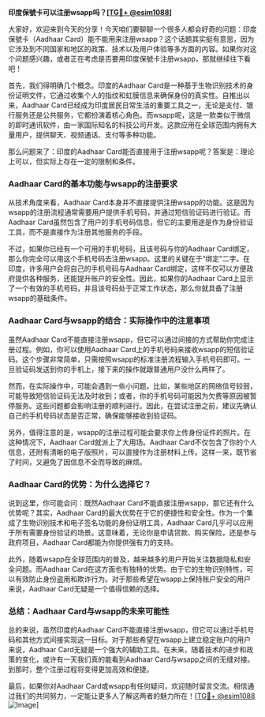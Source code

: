 **印度保號卡可以注册wsapp吗？[[TG💪+ @esim1088](https://t.me/s/esim1088)]**

大家好，欢迎来到今天的分享！今天咱们要聊聊一个很多人都会好奇的问题：印度保號卡（Aadhaar Card）能不能用来注册wsapp？这个话题其实挺有意思，因为它涉及到不同国家和地区的政策、技术以及用户体验等多方面的内容。如果你对这个问题感兴趣，或者正在考虑是否要用印度保號卡注册wsapp，那就继续往下看吧！

首先，我们得明确几个概念。印度的Aadhaar Card是一种基于生物识别技术的身份证明文件，它通过收集个人的指纹和虹膜信息来确保身份的真实性。自推出以来，Aadhaar Card已经成为印度居民日常生活的重要工具之一，无论是支付、银行服务还是公共服务，它都扮演着核心角色。而wsapp呢，这是一款类似于微信的即时通讯软件，由一家国际知名的科技公司开发。这款应用在全球范围内拥有大量用户，提供聊天、视频通话、支付等多种功能。

那么问题来了：印度的Aadhaar Card能否直接用于注册wsapp呢？答案是：理论上可以，但实际上存在一定的限制和条件。

### Aadhaar Card的基本功能与wsapp的注册要求

从技术角度来看，Aadhaar Card本身并不直接提供注册wsapp的功能。这是因为wsapp的注册流程通常需要用户提供手机号码，并通过短信验证码进行验证。而Aadhaar Card虽然包含了用户的手机号码信息，但它的主要用途是作为身份验证工具，而不是直接作为注册其他服务的手段。

不过，如果你已经有一个可用的手机号码，且该号码与你的Aadhaar Card绑定，那么你完全可以用这个手机号码去注册wsapp。这里的关键在于“绑定”二字。在印度，许多用户会将自己的手机号码与Aadhaar Card绑定，这样不仅可以方便政府提供各种服务，还能提升账户的安全性。因此，如果你的Aadhaar Card上显示了一个有效的手机号码，并且该号码处于正常工作状态，那么你就具备了注册wsapp的基础条件。

### Aadhaar Card与wsapp的结合：实际操作中的注意事项

虽然Aadhaar Card不能直接注册wsapp，但它可以通过间接的方式帮助你完成注册过程。例如，你可以使用Aadhaar Card上的手机号码来接收wsapp的短信验证码。这个步骤非常简单，只需按照wsapp的标准注册流程输入手机号码即可。一旦验证码发送到你的手机上，接下来的操作就跟普通用户没什么两样了。

然而，在实际操作中，可能会遇到一些小问题。比如，某些地区的网络信号较弱，可能导致短信验证码无法及时收到；或者，你的手机号码可能因为欠费等原因被暂停服务。这些问题都会影响注册的顺利进行。因此，在尝试注册之前，建议先确认自己的手机号码状态是否正常，确保能够接收到验证码。

另外，值得注意的是，wsapp的注册过程可能会要求你上传身份证件的照片。在这种情况下，Aadhaar Card就派上了大用场。Aadhaar Card不仅包含了你的个人信息，还附有清晰的电子版照片，可以直接作为注册材料上传。这样一来，既节省了时间，又避免了因信息不全而导致的麻烦。

### Aadhaar Card的优势：为什么选择它？

说到这里，你可能会问：既然Aadhaar Card不能直接注册wsapp，那它还有什么优势呢？其实，Aadhaar Card的最大优势在于它的便捷性和安全性。作为一个集成了生物识别技术和电子签名功能的身份证明工具，Aadhaar Card几乎可以应用于所有需要身份验证的场景。这意味着，无论你是申请贷款、购买保险，还是参与政府项目，Aadhaar Card都能为你提供强有力的支持。

此外，随着wsapp在全球范围内的普及，越来越多的用户开始关注数据隐私和安全问题。而Aadhaar Card在这方面也有独特的优势。由于它的生物识别特性，可以有效防止身份盗用和欺诈行为。对于那些希望在wsapp上保持账户安全的用户来说，Aadhaar Card无疑是一个值得信赖的选择。

### 总结：Aadhaar Card与wsapp的未来可能性

总的来说，虽然印度的Aadhaar Card不能直接注册wsapp，但它可以通过手机号码和其他方式间接实现这一目标。对于那些希望在wsapp上建立稳定账户的用户来说，Aadhaar Card无疑是一个强大的辅助工具。在未来，随着技术的进步和政策的变化，或许有一天我们真的能看到Aadhaar Card与wsapp之间的无缝对接。到那时，整个注册过程将变得更加高效和便捷。

最后，如果你对Aadhaar Card或wsapp有任何疑问，欢迎随时留言交流。相信通过我们的共同努力，一定能让更多人了解这两者的魅力所在！[[TG💪+ @esim1088](https://t.me/s/esim1088) ![Image](https://i.postimg.cc/4NQfJmqS/Snipaste-2025-05-13-00-14-12.png)]